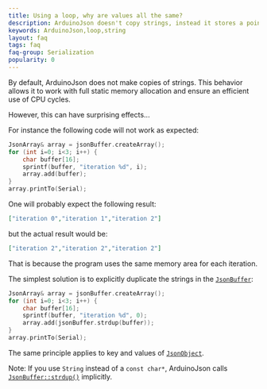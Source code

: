 ```yaml
---
title: Using a loop, why are values all the same?
description: ArduinoJson doesn't copy strings, instead it stores a pointer.
keywords: ArduinoJson,loop,string
layout: faq
tags: faq
faq-group: Serialization
popularity: 0
---
```


By default, ArduinoJson does not make copies of strings.
This behavior allows it to work with full static memory allocation and ensure an efficient use of CPU cycles.

However, this can have surprising effects...

For instance the following code will not work as expected:

```c++
JsonArray& array = jsonBuffer.createArray();
for (int i=0; i<3; i++) {
    char buffer[16];
    sprintf(buffer, "iteration %d", i);
    array.add(buffer);
}
array.printTo(Serial);
```

One will probably expect the following result:

```json
["iteration 0","iteration 1","iteration 2"]
```

but the actual result would be:

```json
["iteration 2","iteration 2","iteration 2"]
```

That is because the program uses the same memory area for each iteration.

The simplest solution is to explicitly duplicate the strings in the [`JsonBuffer`]({{site.baseurl}}/api/jsonbuffer/):

```c++
JsonArray& array = jsonBuffer.createArray();
for (int i=0; i<3; i++) {
    char buffer[16];
    sprintf(buffer, "iteration %d", 0);
    array.add(jsonBuffer.strdup(buffer));
}
array.printTo(Serial);
```

The same principle applies to key and values of [`JsonObject`]({{site.baseurl}}/api/jsonobject/).

Note: If you use `String` instead of a `const char*`, ArduinoJson calls [`JsonBuffer::strdup()`]({{site.baseurl}}/api/jsonbuffer/strdup/) implicitly.